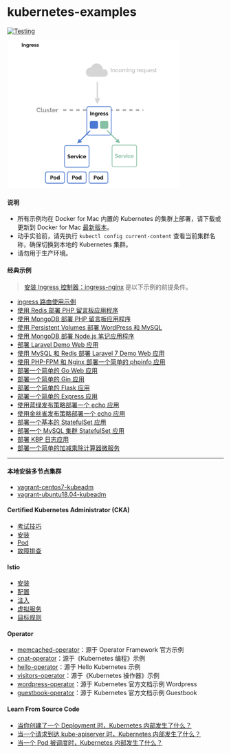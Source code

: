 # kubernetes-examples

[![Testing](https://github.com/jxlwqq/kubernetes-examples/actions/workflows/testing.yml/badge.svg)](https://github.com/jxlwqq/kubernetes-examples/actions/workflows/testing.yml)

<img src='./ingress.png' width='400'>

#### 说明

* 所有示例均在 Docker for Mac 内置的 Kubernetes 的集群上部署，请下载或更新到 Docker for Mac [最新版本](https://docs.docker.com/desktop/mac/release-notes/)。
* 动手实验前，请先执行 `kubectl config current-content` 查看当前集群名称，确保切换到本地的 Kubernetes 集群。
* 请勿用于生产环境。

#### 经典示例

> [安装 Ingress 控制器：ingress-nginx](./ingress-nginx) 是以下示例的前提条件。

* [ingress 路由使用示例](deploying-simple-apple-and-banana-ingress)
* [使用 Redis 部署 PHP 留言板应用程序](deploying-php-guestbook-application-with-redis)
* [使用 MongoDB 部署 PHP 留言板应用程序](deploying-php-guestbook-application-with-mongodb)
* [使用 Persistent Volumes 部署 WordPress 和 MySQL](deploying-wordpress-and-mysql-with-persistent-volumes)
* [使用 MongoDB 部署 Node.js 笔记应用程序](deploying-nodejs-note-application-with-mongodb)
* [部署 Laravel Demo Web 应用](deploying-laravel-application)
* [使用 MySQL 和 Redis 部署 Laravel 7 Demo Web 应用](deploying-laravel-7-with-mysql-and-redis)
* [使用 PHP-FPM 和 Nginx 部署一个简单的 phpinfo 应用](deploying-simple-php-app-with-fpm-and-nginx)
* [部署一个简单的 Go Web 应用](deploying-hello-world-web-application-with-go)
* [部署一个简单的 Gin 应用](deploying-simple-hello-gin-app)  
* [部署一个简单的 Flask 应用](deploying-simple-hello-flask-app)
* [部署一个简单的 Express 应用](deploying-simple-hello-express-app)
* [使用蓝绿发布策略部署一个 echo 应用](deploying-simple-echo-app-using-blue-green-deployment)
* [使用金丝雀发布策略部署一个 echo 应用](deploying-simple-echo-app-using-canary-deployment)
* [部署一个基本的 StatefulSet 应用](deploying-basic-statefulset-app)
* [部署一个 MySQL 集群 StatefulSet 应用](deploying-replicated-mysql-statefulset-app)
* [部署 KBP 日志应用](deploying-kbp-journal-app)
* [部署一个简单的加减乘除计算器微服务](deploying-simple-microservice-using-gin-and-grpc)

---

#### 本地安装多节点集群

* [vagrant-centos7-kubeadm](installing-kubernetes-with-deployment-tools)
* [vagrant-ubuntu18.04-kubeadm](cka-training/1.installing.md)

#### Certified Kubernetes Administrator (CKA) 

* [考试技巧](./cka-training/0.tips.md)
* [安装](./cka-training/1.installing.md)
* [Pod](./cka-training/2.pod.md)
* [故障排查](./cka-training/8.troubleshooting.md)

#### Istio

* [安装](istio/0.installing)
* [配置](istio/1.profile)
* [注入](istio/2.injection)
* [虚拟服务](istio/3.virtual-service)
* [目标规则](istio/4.destination-rule)

#### Operator

* [memcached-operator](https://github.com/jxlwqq/memcached-operator)：源于 Operator Framework 官方示例
* [cnat-operator](https://github.com/jxlwqq/cnat-operator)：源于《Kubernetes 编程》示例
* [hello-operator](https://github.com/jxlwqq/hello-operator)：源于 Hello Kubernetes 示例
* [visitors-operator](https://github.com/jxlwqq/visitors-operator)：源于《Kubernetes 操作器》示例
* [wordpress-operator](https://github.com/jxlwqq/wordpress-operator)：源于 Kubernetes 官方文档示例 Wordpress
* [guestbook-operator](https://github.com/jxlwqq/guestbook-operator)：源于 Kubernetes 官方文档示例 Guestbook

#### Learn From Source Code

* [当你创建了一个 Deployment 时，Kubernetes 内部发生了什么？](./learn-from-source-code/what-happens-in-kubernetes-when-create-a-deployment.md)
* [当一个请求到达 kube-apiserver 时，Kubernetes 内部发生了什么？](./learn-from-source-code/what-happens-in-kubernetes-when-a-request-hits-kube-apiserver.md)
* [当一个 Pod 被调度时，Kubernetes 内部发生了什么？](./learn-from-source-code/what-happens-in-kubernetes-when-schedule-a-pod.md)

